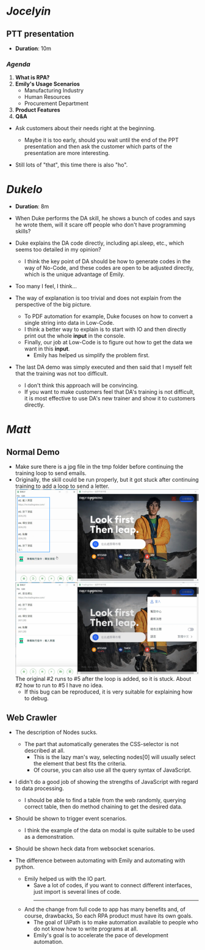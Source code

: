 # **_Jocelyin_**

## **PTT presentation**

- **Duration**: 10m

### **_Agenda_**

1. **What is RPA?**
2. **Emily's Usage Scenarios**
   - Manufacturing Industry
   - Human Resources
   - Procurement Department
3. **Product Features**
4. **Q&A**

- Ask customers about their needs right at the beginning.

  - Maybe it is too early, should you wait until the end of the PPT presentation and then ask the customer which parts of the presentation are more interesting.

- Still lots of "that", this time there is also "ho".

# **_Dukelo_**

- **Duration**: 8m

- When Duke performs the DA skill, he shows a bunch of codes and says he wrote them, will it scare off people who don't have programming skills?
- Duke explains the DA code directly, including api.sleep, etc., which seems too detailed in my opinion?

  - I think the key point of DA should be how to generate codes in the way of No-Code, and these codes are open to be adjusted directly, which is the unique advantage of Emily.

- Too many I feel, I think...

- The way of explanation is too trivial and does not explain from the perspective of the big picture.

  - To PDF automation for example, Duke focuses on how to convert a single string into data in Low-Code.
  - I think a better way to explain is to start with IO and then directly print out the whole **input** in the console.
  - Finally, our job at Low-Code is to figure out how to get the data we want in this **input**.
    - Emily has helped us simplify the problem first.

- The last DA demo was simply executed and then said that I myself felt that the training was not too difficult.
  - I don't think this approach will be convincing.
  - If you want to make customers feel that DA's training is not difficult, it is most effective to use DA's new trainer and show it to customers directly.

# **_Matt_**

## **Normal Demo**

- Make sure there is a jpg file in the tmp folder before continuing the training loop to send emails.
- Originally, the skill could be run properly, but it got stuck after continuing training to add a loop to send a letter.
  ![alt before](pic/bandicam%202022-09-20%2014-55-37-880.jpg)
  ![alt after](pic/bandicam%202022-09-20%2014-56-09-006.jpg)
  The original #2 runs to #5 after the loop is added, so it is stuck. About #2 how to run to #5 I have no idea.
  - If this bug can be reproduced, it is very suitable for explaining how to debug.

## **Web Crawler**

- The description of Nodes sucks.

  - The part that automatically generates the CSS-selector is not described at all.
    - This is the lazy man's way, selecting nodes[0] will usually select the element that best fits the criteria.
    - Of course, you can also use all the query syntax of JavaScript.

- I didn't do a good job of showing the strengths of JavaScript with regard to data processing.

  - I should be able to find a table from the web randomly, querying correct table, then do method chaining to get the desired data.

- Should be shown to trigger event scenarios.

  - I think the example of the data on modal is quite suitable to be used as a demonstration.

- Should be shown heck data from websocket scenarios.

- The difference between automating with Emily and automating with python.
  - Emily helped us with the IO part.
    - Save a lot of codes, if you want to connect different interfaces, just import is several lines of code.
      ***
  - And the change from full code to app has many benefits and, of course, drawbacks, So each RPA product must have its own goals.
    - The goal of UiPath is to make automation available to people who do not know how to write programs at all.
    - Emily's goal is to accelerate the pace of development automation.
